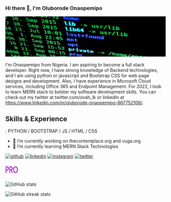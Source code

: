 ### Hi there 👋, I'm Oluborode Onaopemipo
![Software Development and Cloud Computing](https://github.com/borodedamie/Oluborode-Onaopemipo/blob/main/1643320619472.jpg)

I'm Onaopemipo from Nigeria. I am aspiring to become a full stack developer. Right now, I have strong knowledge of Backend technologies, and I am using python or javascript and Bootstrap CSS for web page designs and development. Also, I have experience in Microsoft Cloud services, including Office 365 and Endpoint Management. For 2022, I look to learn MERN stack to bolster my software development skills. You can check out my twitter at twitter.com/ovah_lk or linkedIn at https://www.linkedin.com/in/oluborode-onaopemipo-667752106/.

## Skills & Experience
: PYTHON / BOOTSTRAP / JS / HTML / CSS

- 🔭 I’m currently working on thecontentplace.org and vuga.org 
- 🌱 I’m currently learning MERN Stack Technologies 


[<img src='https://cdn.jsdelivr.net/npm/simple-icons@3.0.1/icons/github.svg' alt='github' height='40'>](https://github.com/borodedamie)  [<img src='https://cdn.jsdelivr.net/npm/simple-icons@3.0.1/icons/linkedin.svg' alt='linkedin' height='40'>](https://www.linkedin.com/in/https://www.linkedin.com/in/oluborode-onaopemipo-667752106//)  [<img src='https://cdn.jsdelivr.net/npm/simple-icons@3.0.1/icons/instagram.svg' alt='instagram' height='40'>](https://www.instagram.com/borodedamie/)  [<img src='https://cdn.jsdelivr.net/npm/simple-icons@3.0.1/icons/twitter.svg' alt='twitter' height='40'>](https://twitter.com/ovah_lk)  

<a href='https://github.com/pricing'><img src='https://raw.githubusercontent.com/acervenky/animated-github-badges/master/assets/pro.gif' width='40' height='40'></a> 

![GitHub stats](https://github-readme-stats.vercel.app/api?username=borodedamie&show_icons=true)  

![GitHub streak stats](https://github-readme-streak-stats.herokuapp.com/?user=borodedamie)  

